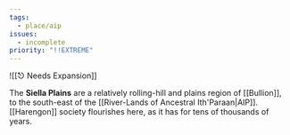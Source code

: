 ```yaml
---
tags:
  - place/aip
issues:
  - incomplete
priority: "!!EXTREME"
---
```

![[⎋ Needs Expansion]]

The **Siella Plains** are a relatively rolling-hill and plains region of [[Bullion]], to the south-east of the [[River-Lands of Ancestral Ith'Paraan|AIP]]. [[Harengon]] society flourishes here, as it has for tens of thousands of years. 